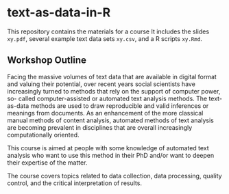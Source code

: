 # text-as-data-in-R

This repository contains the materials for a course 
It includes the slides `xy.pdf`, several example text data sets `xy.csv`, and a R scripts `xy.Rmd`.

## Workshop Outline

Facing the massive volumes of text data that are available in digital format and
valuing their potential, over recent years social scientists have increasingly turned
to methods that rely on the support of computer power, so- called computer-assisted or automated text analysis methods. The text-as-data methods are used to draw reproducible and valid inferences or meanings from documents. As an enhancement of the more classical manual methods of content analysis, automated methods of text analysis are becoming prevalent in disciplines that are overall increasingly computationally oriented.

This course is aimed at people with some knowledge of automated text analysis who want to use this method in their PhD and/or want to deepen their expertise of the matter.

The course covers topics related to data collection, data processing, quality control, and the critical interpretation of results.



